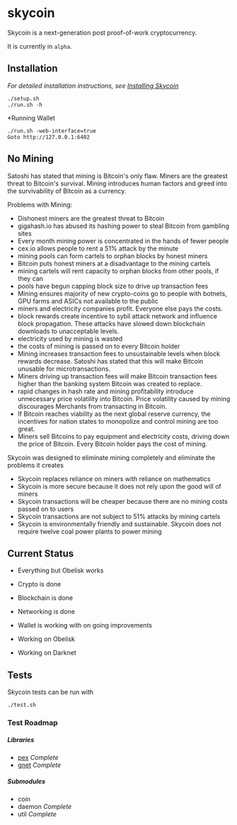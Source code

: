 skycoin
=======

Skycoin is a next-generation post proof-of-work cryptocurrency.

It is currently in `alpha`.

Installation
------------

*For detailed installation instructions, see [Installing Skycoin](../../wiki/Installation)*

```
./setup.sh
./run.sh -h
```

*Running Wallet

```
./run.sh -web-interface=true
Goto http://127.0.0.1:6402
```

No Mining
---------

Satoshi has stated that mining is Bitcoin's only flaw. Miners are the greatest threat to Bitcoin's survival. Mining introduces human factors and greed into the survivability of Bitcoin as a currency.

Problems with Mining:
- Dishonest miners are the greatest threat to Bitcoin
- gigahash.io has abused its hashing power to steal Bitcoin from gambling sites
- Every month mining power is concentrated in the hands of fewer people
- cex.io allows people to rent a 51% attack by the minute
- mining pools can form cartels to orphan blocks by honest miners
- Bitcoin puts honest miners at a disadvantage to the mining cartels
- mining cartels will rent capacity to orphan blocks from other pools, if they can
- pools have begun capping block size to drive up transaction fees
- Mining ensures majority of new crypto-coins go to people with botnets, GPU farms and ASICs not available to the public
- miners and electricity companies profit. Everyone else pays the costs.
- block rewards create incentive to sybil attack network and influence block propagation. These attacks have slowed down blockchain downloads to unacceptable levels.
- electricity used by mining is wasted
- the costs of mining is passed on to every Bitcoin holder
- Mining increases transaction fees to unsustainable levels when block rewards decrease. Satoshi has stated that this will make Bitcoin unusable for microtransactions.
- Miners driving up transaction fees will make Bitcoin transaction fees higher than the banking system Bitcoin was created to replace.
- rapid changes in hash rate and mining profitability introduce unnecessary price volatility into Bitcoin. Price volatility caused by mining discourages Merchants from transacting in Bitcoin.
- If Bitcoin reaches viability as the next global reserve currency, the incentives for nation states to monopolize and control mining are too great.
- Miners sell Bitcoins to pay equipment and electricity costs, driving down the price of Bitcoin. Every Bitcoin holder pays the cost of mining.

Skycoin was designed to eliminate mining completely and eliminate the problems it creates
- Skycoin replaces reliance on miners with reliance on mathematics
- Skycoin is more secure because it does not rely upon the good will of miners
- Skycoin transactions will be cheaper because there are no mining costs passed on to users
- Skycoin transactions are not subject to 51% attacks by mining cartels
- Skycoin is environmentally friendly and sustainable. Skycoin does not require twelve coal power plants to power mining

Current Status
--------------

* Everything but Obelisk works
* Crypto is done
* Blockchain is done
* Networking is done
* Wallet is working with on going improvements

* Working on Obelisk
* Working on Darknet

Tests
-----

Skycoin tests can be run with 

```
./test.sh
```

### Test Roadmap

##### Libraries

* [pex](https://github.com/skycoin/pex) *Complete*
* [gnet](https://github.com/skycoin/gnet) *Complete*

##### Submodules

* coin
* daemon *Complete*
* util *Complete*